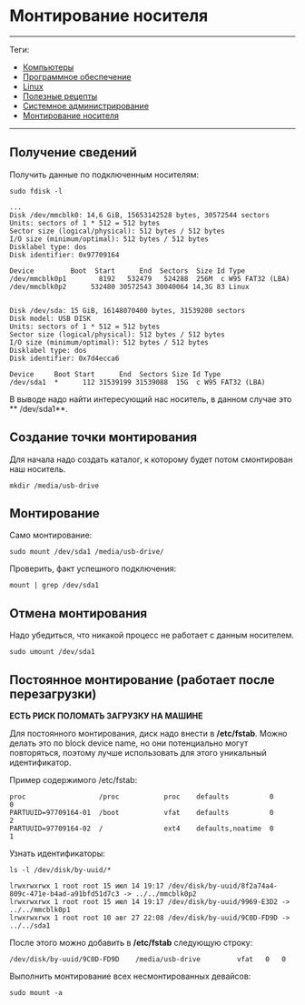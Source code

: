 # Монтирование носителя



---

Теги:

- [Компьютеры](../../_tags/компьютеры.md)
- [Программное обеспечение](../../_tags/программное%20обеспечение.md)
- [Linux](../../_tags/linux.md)
- [Полезные рецепты](../../_tags/полезные%20рецепты.md)
- [Системное администрирование](../../_tags/системное%20администрирование.md)
- [Монтирование носителя](../../_tags/монтирование%20носителя.md)

---

## Получение сведений

Получить данные по подключенным носителям:

```shell
sudo fdisk -l
```

```shell
...
Disk /dev/mmcblk0: 14,6 GiB, 15653142528 bytes, 30572544 sectors        
Units: sectors of 1 * 512 = 512 bytes                                   
Sector size (logical/physical): 512 bytes / 512 bytes                   
I/O size (minimum/optimal): 512 bytes / 512 bytes                       
Disklabel type: dos                                                     
Disk identifier: 0x97709164                                             
                                                                        
Device         Boot  Start      End  Sectors  Size Id Type              
/dev/mmcblk0p1        8192   532479   524288  256M  c W95 FAT32 (LBA)   
/dev/mmcblk0p2      532480 30572543 30040064 14,3G 83 Linux             
                                                                        
                                                                        
Disk /dev/sda: 15 GiB, 16148070400 bytes, 31539200 sectors              
Disk model: USB DISK                                                    
Units: sectors of 1 * 512 = 512 bytes                                   
Sector size (logical/physical): 512 bytes / 512 bytes                   
I/O size (minimum/optimal): 512 bytes / 512 bytes                       
Disklabel type: dos                                                     
Disk identifier: 0x7d4ecca6                                             
                                                                        
Device     Boot Start      End  Sectors Size Id Type                    
/dev/sda1  *      112 31539199 31539088  15G  c W95 FAT32 (LBA)         
```

В выводе надо найти интересующий нас носитель, в данном случае это **
/dev/sda1**.

## Создание точки монтирования

Для начала надо создать каталог, к которому будет потом смонтирован наш
носитель.

```shell
mkdir /media/usb-drive
```

## Монтирование

Само монтирование:

```shell
sudo mount /dev/sda1 /media/usb-drive/
```

Проверить, факт успешного подключения:

```shell
mount | grep /dev/sda1
```

## Отмена монтирования

Надо убедиться, что никакой процесс не работает с данным носителем.

```shell
sudo umount /dev/sda1
```

## Постоянное монтирование (работает после перезагрузки)

**ЕСТЬ РИСК ПОЛОМАТЬ ЗАГРУЗКУ НА МАШИНЕ**

Для постоянного монтирования, диск надо внести в **/etc/fstab**. Можно делать
это по block device name, но они потенциально могут повторяться, поэтому лучше
использовать для этого уникальный идентификатор.

Пример содержимого /etc/fstab:
```shell
proc                  /proc           proc    defaults          0       0
PARTUUID=97709164-01  /boot           vfat    defaults          0       2
PARTUUID=97709164-02  /               ext4    defaults,noatime  0       1
```

Узнать идентификаторы:
```shell
ls -l /dev/disk/by-uuid/*
```

```shell
lrwxrwxrwx 1 root root 15 июл 14 19:17 /dev/disk/by-uuid/8f2a74a4-809c-471e-b4ad-a91bfd51d7c3 -> ../../mmcblk0p2
lrwxrwxrwx 1 root root 15 июл 14 19:17 /dev/disk/by-uuid/9969-E3D2 -> ../../mmcblk0p1
lrwxrwxrwx 1 root root 10 авг 27 22:08 /dev/disk/by-uuid/9C0D-FD9D -> ../../sda1
```

После этого можно добавить в **/etc/fstab** следующую строку:
```shell
/dev/disk/by-uuid/9C0D-FD9D    /media/usb-drive         vfat   0   0
```

Выполнить монтирование всех несмонтированных девайсов:
```shell
sudo mount -a
```
